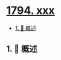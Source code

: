 # [1794. xxx](https://github.com/Tdahuyou/TNotes.leetcode/tree/main/notes/1794.%20xxx)

<!-- region:toc -->

- [1. 📝 概述](#1--概述)

<!-- endregion:toc -->

## 1. 📝 概述
